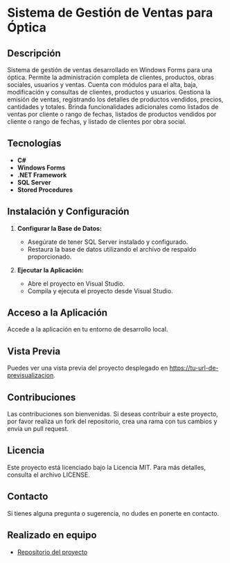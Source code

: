 # Sistema de Gestión de Ventas para Óptica

## Descripción

Sistema de gestión de ventas desarrollado en Windows Forms para una óptica. Permite la administración completa de clientes, productos, obras sociales, usuarios y ventas. Cuenta con módulos para el alta, baja, modificación y consultas de clientes, productos y usuarios. Gestiona la emisión de ventas, registrando los detalles de productos vendidos, precios, cantidades y totales. Brinda funcionalidades adicionales como listados de ventas por cliente o rango de fechas, listados de productos vendidos por cliente o rango de fechas, y listado de clientes por obra social.

## Tecnologías

- **C#**
- **Windows Forms**
- **.NET Framework**
- **SQL Server**
- **Stored Procedures**

## Instalación y Configuración

1. **Configurar la Base de Datos:**
   - Asegúrate de tener SQL Server instalado y configurado.
   - Restaura la base de datos utilizando el archivo de respaldo proporcionado.

2. **Ejecutar la Aplicación:**
   - Abre el proyecto en Visual Studio.
   - Compila y ejecuta el proyecto desde Visual Studio.

## Acceso a la Aplicación

Accede a la aplicación en tu entorno de desarrollo local.

## Vista Previa

Puedes ver una vista previa del proyecto desplegado en [https://tu-url-de-previsualizacion](https://i.postimg.cc/jj0MvQt9/project-optica.png).

## Contribuciones

Las contribuciones son bienvenidas. Si deseas contribuir a este proyecto, por favor realiza un fork del repositorio, crea una rama con tus cambios y envía un pull request.

## Licencia

Este proyecto está licenciado bajo la Licencia MIT. Para más detalles, consulta el archivo LICENSE.

## Contacto

Si tienes alguna pregunta o sugerencia, no dudes en ponerte en contacto.

## Realizado en equipo

- [Repositorio del proyecto](https://github.com/natanael-lima/optical-management-desktop-application)
